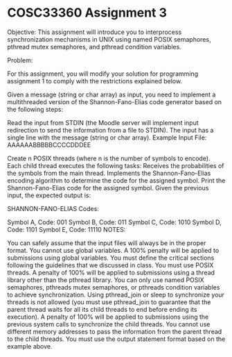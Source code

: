 # COSC33360 Assignment 3

Objective:
This assignment will introduce you to interprocess synchronization mechanisms in UNIX using named POSIX semaphores, pthread mutex semaphores, and pthread condition variables.



Problem:


For this assignment, you will modify your solution for programming assignment 1 to comply with the restrictions explained below.

Given a message (string or char array) as input, you need to implement a multithreaded version of the Shannon-Fano-Elias code generator based on the following steps:

Read the input from STDIN (the Moodle server will implement input redirection to send the information from a file to STDIN). The input has a single line with the message  (string or char array).
Example Input File: AAAAAABBBBBCCCCDDDEE

Create n POSIX threads (where n is the number of symbols to encode). Each child thread executes the following tasks:
Receives the probabilities of the symbols from the main thread.
Implements the Shannon-Fano-Elias encoding algorithm to determine the code for the assigned symbol.
Print the Shannon-Fano-Elias code for the assigned symbol. 
Given the previous input, the expected output is:

SHANNON-FANO-ELIAS Codes:

Symbol A, Code: 001
Symbol B, Code: 011
Symbol C, Code: 1010
Symbol D, Code: 1101
Symbol E, Code: 11110
NOTES:

You can safely assume that the input files will always be in the proper format.
You cannot use global variables. A 100% penalty will be applied to submissions using global variables. 
You must define the critical sections following the guidelines that we discussed in class.
You must use POSIX threads. A penalty of 100% will be applied to submissions using a thread library other than the pthread library.
You can only use named POSIX semaphores, pthreads mutex semaphores, or pthreads condition variables to achieve synchronization. Using pthread_join or sleep to synchronize your threads is not allowed (you must use pthread_join to guarantee that the parent thread waits for all its child threads to end before ending its execution). A penalty of 100% will be applied to submissions using the previous system calls to synchronize the child threads.
You cannot use different memory addresses to pass the information from the parent thread to the child threads.
You must use the output statement format based on the example above.
